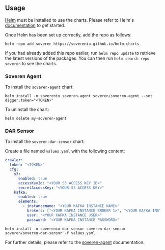 ## Usage

[Helm](https://helm.sh) must be installed to use the charts.  Please refer to
Helm's [documentation](https://helm.sh/docs) to get started.

Once Helm has been set up correctly, add the repo as follows:

    helm repo add soveren https://soverenio.github.io/helm-charts

If you had already added this repo earlier, run `helm repo update` to retrieve
the latest versions of the packages.  You can then run `helm search repo
soveren` to see the charts.

### Soveren Agent
To install the `soveren-agent` chart:

    helm install -n soverenio soveren-agent soveren/soveren-agent --set digger.token="<TOKEN>"

To uninstall the chart:

    helm delete my-soveren-agent

### DAR Sensor
To install the `soveren-dar-sensor` chart:

Create a file named `values.yaml` with the following content:
```yaml 
crawler:
  token: "<TOKEN>"
  cfg:
    s3:
      enabled: true
      accessKeyId: "<YOUR S3 ACCESS KEY ID>"
      secretAccessKey: "<YOUR S3 ACCESS KEY>"
    kafka:
      enabled: true
      elements:
        - instancename: "<YOUR KAFKA INSTANCE NAME>"
          brokers: ["<YOUR KAFKA INSTANCE BROKER 1>", "<YOUR KAFKA INSTANCE BROKER 2>", ..., "<YOUR KAFKA INSTANCE BROKER N>"]
          user: "<YOUR KAFKA INSTANCE USER>"
          password: "<YOUR KAFKA INSTANCE PASSWORD>"
```

    helm install -n soverenio-dar-sensor soveren-dar-sensor soveren/soveren-dar-sensor -f values.yaml


For further details, please refer to the [soveren-agent](https://docs.soveren.io/en/stable/getting-started/quick-start/) documentation.
